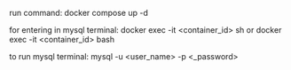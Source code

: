 run command:
docker compose up -d

for entering in mysql terminal:
docker exec -it <container_id> sh
or
docker exec -it <container_id> bash

to run mysql terminal:
mysql -u <user_name> -p <_password>
